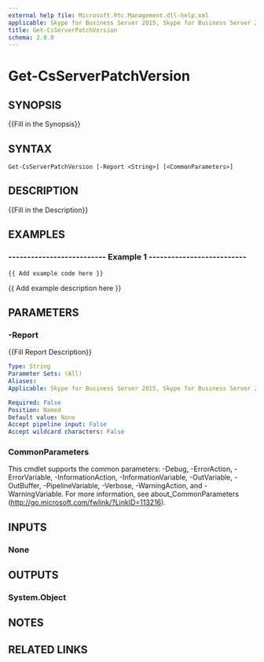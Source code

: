 ```yaml
---
external help file: Microsoft.Rtc.Management.dll-help.xml
applicable: Skype for Business Server 2015, Skype for Business Server 2019
title: Get-CsServerPatchVersion
schema: 2.0.0
---
```


# Get-CsServerPatchVersion

## SYNOPSIS
{{Fill in the Synopsis}}

## SYNTAX

```
Get-CsServerPatchVersion [-Report <String>] [<CommonParameters>]
```

## DESCRIPTION
{{Fill in the Description}}

## EXAMPLES

### -------------------------- Example 1 --------------------------
```
{{ Add example code here }}
```

{{ Add example description here }}


## PARAMETERS

### -Report
{{Fill Report Description}}

```yaml
Type: String
Parameter Sets: (All)
Aliases: 
Applicable: Skype for Business Server 2015, Skype for Business Server 2019

Required: False
Position: Named
Default value: None
Accept pipeline input: False
Accept wildcard characters: False
```

### CommonParameters
This cmdlet supports the common parameters: -Debug, -ErrorAction, -ErrorVariable, -InformationAction, -InformationVariable, -OutVariable, -OutBuffer, -PipelineVariable, -Verbose, -WarningAction, and -WarningVariable. For more information, see about_CommonParameters (http://go.microsoft.com/fwlink/?LinkID=113216).

## INPUTS

### None

## OUTPUTS

### System.Object

## NOTES

## RELATED LINKS

